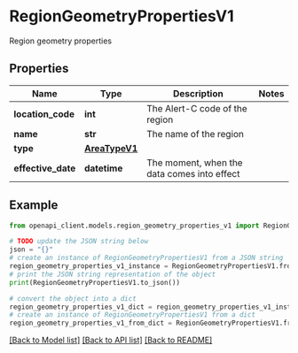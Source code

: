 # RegionGeometryPropertiesV1

Region geometry properties

## Properties

Name | Type | Description | Notes
------------ | ------------- | ------------- | -------------
**location_code** | **int** | The Alert-C code of the region | 
**name** | **str** | The name of the region | 
**type** | [**AreaTypeV1**](AreaTypeV1.md) |  | 
**effective_date** | **datetime** | The moment, when the data comes into effect | 

## Example

```python
from openapi_client.models.region_geometry_properties_v1 import RegionGeometryPropertiesV1

# TODO update the JSON string below
json = "{}"
# create an instance of RegionGeometryPropertiesV1 from a JSON string
region_geometry_properties_v1_instance = RegionGeometryPropertiesV1.from_json(json)
# print the JSON string representation of the object
print(RegionGeometryPropertiesV1.to_json())

# convert the object into a dict
region_geometry_properties_v1_dict = region_geometry_properties_v1_instance.to_dict()
# create an instance of RegionGeometryPropertiesV1 from a dict
region_geometry_properties_v1_from_dict = RegionGeometryPropertiesV1.from_dict(region_geometry_properties_v1_dict)
```
[[Back to Model list]](../README.md#documentation-for-models) [[Back to API list]](../README.md#documentation-for-api-endpoints) [[Back to README]](../README.md)


